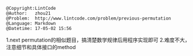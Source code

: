 ```
@Copyright:LintCode
@Author:   zhou21
@Problem:  http://www.lintcode.com/problem/previous-permutation
@Language: Markdown
@Datetime: 17-05-02 15:56
```

1.next permutation的相似题目，搞清楚数学规律后用程序实现即可
2.难度不大，注意细节和具体接口的method 